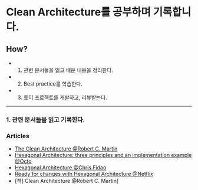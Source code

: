 # Clean Architecture를 공부하며 기록합니다.



## How?

- 1. 관련 문서들을 읽고 배운 내용을 정리한다.

- 2. Best practice를 학습한다.

- 3. 토이 프로젝트를 개발하고, 리뷰받는다.


---
### 1. 관련 문서들을 읽고 기록한다.

### Articles
- [The Clean Architecture @Robert C. Martin](https://blog.cleancoder.com/uncle-bob/2012/08/13/the-clean-architecture.html)
- [Hexagonal Architecture: three principles and an implementation example @Octo](https://blog.octo.com/en/hexagonal-architecture-three-principles-and-an-implementation-example/)
- [Hexagonal Architecture @Chris Fidao](https://fideloper.com/hexagonal-architecture)
- [Ready for changes with Hexagonal Architecture @Netflix](https://netflixtechblog.com/ready-for-changes-with-hexagonal-architecture-b315ec967749?gi=1dac348b4fbe)
- [책] Clean Architecture @Robert C. Martin]




